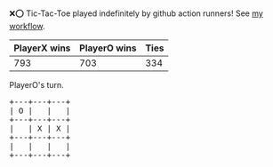 :x::o: Tic-Tac-Toe played indefinitely by github action runners! See [my workflow](.github/workflows/play.yaml).

|PlayerX wins|PlayerO wins|Ties|
|-|-|-|
|793|703|334|

PlayerO's turn.

<pre>
+---+---+---+
| O |   |   |
+---+---+---+
|   | X | X |
+---+---+---+
|   |   |   |
+---+---+---+
</pre>